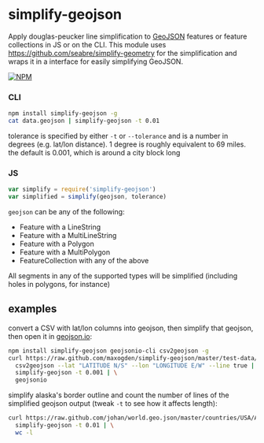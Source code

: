 # simplify-geojson

Apply douglas-peucker line simplification to [GeoJSON](http://www.geojson.org/) features or feature collections in JS or on the CLI. This module uses https://github.com/seabre/simplify-geometry for the simplification and wraps it in a interface for easily simplifying GeoJSON.

[![NPM](https://nodei.co/npm/simplify-geojson.png)](https://nodei.co/npm/simplify-geojson/)

### CLI

```sh
npm install simplify-geojson -g
cat data.geojson | simplify-geojson -t 0.01
```

tolerance is specified by either `-t` or `--tolerance` and is a number in degrees (e.g. lat/lon distance). 1 degree is roughly equivalent to 69 miles. the default is 0.001, which is around a city block long

### JS

```js
var simplify = require('simplify-geojson')
var simplified = simplify(geojson, tolerance)
```

`geojson` can be any of the following:

- Feature with a LineString
- Feature with a MultiLineString
- Feature with a Polygon
- Feature with a MultiPolygon
- FeatureCollection with any of the above

All segments in any of the supported types will be simplified (including holes in polygons, for instance)

## examples

convert a CSV with lat/lon columns into geojson, then simplify that geojson, then open it in [geojson.io](http://geojson.io/):

```sh
npm install simplify-geojson geojsonio-cli csv2geojson -g
curl https://raw.github.com/maxogden/simplify-geojson/master/test-data/oakland-route.csv | \
  csv2geojson --lat "LATITUDE N/S" --lon "LONGITUDE E/W" --line true | \
  simplify-geojson -t 0.001 | \
  geojsonio
```

simplify alaska's border outline and count the number of lines of the simplified geojson output (tweak `-t` to see how it affects length):

```sh
curl https://raw.github.com/johan/world.geo.json/master/countries/USA/AK.geo.json | \
  simplify-geojson -t 0.01 | \
  wc -l
```

